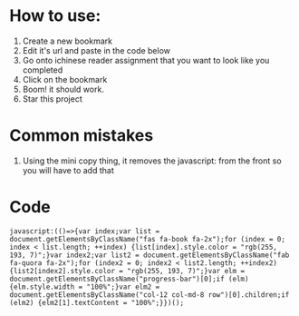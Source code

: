 # How to use:
1. Create a new bookmark
2. Edit it's url and paste in the code below
3. Go onto ichinese reader assignment that you want to look like you completed
4. Click on the bookmark
5. Boom! it should work.
6. Star this project
# Common mistakes
1. Using the mini copy thing, it removes the javascript: from the front so you will have to add that
# Code
```url
javascript:(()=>{var index;var list = document.getElementsByClassName("fas fa-book fa-2x");for (index = 0; index < list.length; ++index) {list[index].style.color = "rgb(255, 193, 7)";}var index2;var list2 = document.getElementsByClassName("fab fa-quora fa-2x");for (index2 = 0; index2 < list2.length; ++index2) {list2[index2].style.color = "rgb(255, 193, 7)";}var elm = document.getElementsByClassName("progress-bar")[0];if (elm) {elm.style.width = "100%";}var elm2 = document.getElementsByClassName("col-12 col-md-8 row")[0].children;if (elm2) {elm2[1].textContent = "100%";}})();
```
